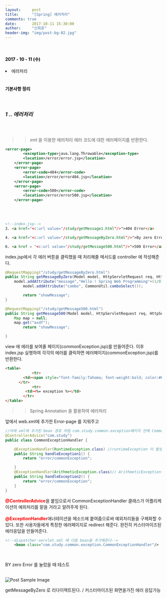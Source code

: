 ```yaml
---
layout:     post
title:      "[Spring] 에러처리"
comments: true
date:       2017-10-11 15:30:00
author:     "신희준"
header-img: "img/post-bg-02.jpg"
---
```


<head>
 <meta property="og:type" content="website">
 <meta property="og:title" content="스프링 (Spring) Controller , AJAX , JSON">
 <meta property="og:description" content="스프링 (Spring) Controller , AJAX , JSON">
 <meta property="og:url" content="http://shj7242.github.io/2017/10/10/Spring4/">

 <meta name="twitter:card" content="summary">
  <meta name="twitter:title" content="스프링 (Spring) Controller , AJAX , JSON">
  <meta name="twitter:description" content="스프링 (Spring) Controller , AJAX , JSON">
  <meta name="FACEBOOK:domain" content="http://shj7242.github.io/2017/10/10/Spring4/">
  <meta name="facebook:card" content="summary">
   <meta name="facebook:title" content="스프링 (Spring) Controller , AJAX , JSON">
   <meta name="facebook:description" content="스프링 (Spring) Controller , AJAX , JSON">
   <meta name="facebook:domain" content="http://shj7242.github.io/2017/10/10/Spring4/">


 </head>

<br>
<H4 style ="font-weight:bold; color : black">2017 - 10 - 11 (수)</H4>
<li>에러처리</li>

<br>
<H4 style ="font-weight:bold; color:black;">기본사항 정리</H4>
<br>

<h5 style = "font-size: 17px; font-weight : bold;">1 .. 에러처리</h5>

<br>


>> xml 을 이용한 에러처리 에러 코드에 대한 에러페이지를 반환한다.

~~~xml
<error-page>
		<exception-type>java.lang.Throwable</exception-type>
		<location>/error/error.jsp</location>
	</error-page>
	<error-page>
		<error-code>404</error-code>
		<location>/error/error404.jsp</location>
	</error-page>
	<error-page>
		<error-code>500</error-code>
		<location>/error/error500.jsp</location>
	</error-page>
~~~

<br><br>

~~~html
<!--index.jsp-->
3. <a href="<c:url value="/study/getMessage1.html"/>">404 Error</a>

4. <a href="<c:url value="/study/getMessageByZero.html"/>">By zero Error</a>

6. <a href = "<c:url value="/study/getMessage500.html"/>">500 Error</a>
~~~

<p>index.jsp에서 각 에러 버튼을 클릭했을 때 처리해줄 메서드를 controller 에 작성해준다.</p>

~~~java
@RequestMapping("/study/getMessageByZero.html")
public String getMessageByZero(Model model, HttpServletRequest req, HttpServletResponse res){
	model.addAttribute("message","Hello ! Spring Web Programming"+(1/0));
		model.addAttribute("combo", CommonUtil.comboSelect());

		return "showMessage";
}

@RequestMapping("/study/getMessage500.html")
public String getMessage500(Model model, HttpServletRequest req, HttpServletResponse res) {
	Map map = null;
	map.get("asdf");
		return "showMessage";

}
~~~

<p>view 에 에러를 보여줄 페이지(commonException.jsp)를 만들어준다. 이후 index.jsp 실행하여 각각의 에러를 클릭하면 에러페이지(commonException.jsp)를 반환한다.</p>

~~~html
<table>
			<tr>
        <td><span style="font-family:Tahoma; font-weight:bold; color:#000000; line-height:150%; width:440px; height:70px;"> 오류발생 알림화면(허용되지 않는 요청을 하셨습니다) by Spring</span></td>
      </tr>
			<tr>
		 <td><%= exception %></td>
		</tr>
</table>
~~~

>>Spring Annotation 을 활용하여 에러처리

<p>앞에서 web.xml에 추가한 Error-page 를 지워주고  </p>

~~~java
//아래 xml에 추가된 bean 경로 처럼 com.study.common.exception패키지 안에 CommonExceptionHandler클래스를 생성해준다.
@ControllerAdvice("com.study")
public class CommonExceptionHandler {

	@ExceptionHandler(RuntimeException.class) //runtimeException 이 발생했을떄
	public String handleException1() {
		return "error/commonException";

	}
	@ExceptionHandler(ArithmeticException.class)// ArithmeticException이 발생했을 떄
	public String handleException2() {
		return "error/commonException";
	}
}
~~~

<p>
<b style="color:red">@ControllerAdvice</b>을 붙임으로서 CommonExceptionHandler 클래스가 어플리케이션의 예외처리를 맡을 거라고 알려주게 된다.
<br><br>
<b style="color:red;">@ExceptionHandler</b>애너테이션을 메소드에 붙여줌으로써 예외처리들을 구체화할 수 있다. 또한 사용자들에게 특정한 에러페이지로 redirect 해준다. 완전히 커스터마이즈된 에러응답을 만들어준다.

~~~xml
<!--dispatcher-servlet.xml 에 다음 bean을 추가해준다-->
	<bean class="com.study.common.exception.CommonExceptionHandler"/>
~~~

<br>

<p>BY zero Error 를 눌렀을 때 테스트</p>
<br>

<img src="{{ site.baseurl }}/img/exce.JPG" alt="Post Sample Image">

<p>getMessageByZero 로 리다이렉트된다. / 커스터마이즈된 화면을가진 에러 응답가능</p>
